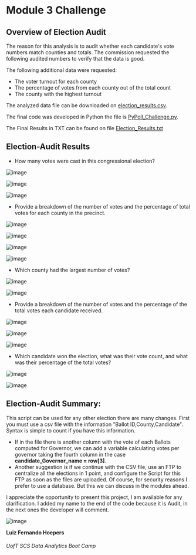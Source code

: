 # Module 3 Challenge

## Overview of Election Audit

The reason for this analysis is to audit whether each candidate's vote numbers match counties and totals. The commission requested the following audited numbers to verify that the data is good.

The following additional data were requested:

- The voter turnout for each county
- The percentage of votes from each county out of the total count
- The county with the highest turnout

The analyzed data file can be downloaded on [election_results.csv](https://github.com/lfhoepers/Election_Analysis/blob/f2ce6cf3ccbc58cc05cbebc5124cceb7d8e09046/Resources/election_results.csv).

The final code was developed in Python the file is [PyPoll_Challenge.py](https://github.com/lfhoepers/Election_Analysis/blob/f2ce6cf3ccbc58cc05cbebc5124cceb7d8e09046/PyPoll_Challenge.py).

The Final Results in TXT can be found on file [Election_Results.txt](https://github.com/lfhoepers/Election_Analysis/blob/f2ce6cf3ccbc58cc05cbebc5124cceb7d8e09046/Analysis/election_results.txt)


## Election-Audit Results

- How many votes were cast in this congressional election?

![image](https://user-images.githubusercontent.com/100812079/159141906-c0a1f602-1ed8-4e48-86f1-4bc5116dc180.png)

![image](https://user-images.githubusercontent.com/100812079/159142044-50f768ba-fde7-4156-9024-90ebd1d78ad6.png)

![image](https://user-images.githubusercontent.com/100812079/159142042-f1999546-795d-4a61-8333-ee4121d91c9d.png)

- Provide a breakdown of the number of votes and the percentage of total votes for each county in the precinct.

![image](https://user-images.githubusercontent.com/100812079/159141928-372dbfc0-8914-4dcf-b2b9-2cfa5cf23543.png)

![image](https://user-images.githubusercontent.com/100812079/159142065-a9d5e458-90b6-4a10-8d40-1021d0172076.png)

![image](https://user-images.githubusercontent.com/100812079/159142072-fa50d163-4a30-4588-8ac1-56d7d78b94c9.png)

![image](https://user-images.githubusercontent.com/100812079/159142088-03e69624-b64e-421f-adc4-46c971f957a7.png)

- Which county had the largest number of votes?

![image](https://user-images.githubusercontent.com/100812079/159141942-2886006e-4e64-4b69-9f80-92982ec7b0b7.png)

![image](https://user-images.githubusercontent.com/100812079/159142106-964c44ec-0f53-4b7c-be54-24f84a72b3c2.png)

- Provide a breakdown of the number of votes and the percentage of the total votes each candidate received.

![image](https://user-images.githubusercontent.com/100812079/159141952-c98a0537-2e18-4bc4-86fe-c1a6a25d8fc0.png)

![image](https://user-images.githubusercontent.com/100812079/159142125-58c1b112-b43b-41c1-b7d0-12f0eb42ae92.png)

![image](https://user-images.githubusercontent.com/100812079/159142135-41cf3bbe-87c5-4dfe-b1ae-52f36981b352.png)

- Which candidate won the election, what was their vote count, and what was their percentage of the total votes?

![image](https://user-images.githubusercontent.com/100812079/159141960-e2f550cf-eea2-4917-9167-bb5e9da84fbe.png)

![image](https://user-images.githubusercontent.com/100812079/159142146-9d182bd8-d9aa-4a7a-ba80-bab8490f09f9.png)

## Election-Audit Summary:

This script can be used for any other election there are many changes. First you must use a csv file with the information "Ballot ID,County,Candidate". Syntax is simple to count if you have this information.

- If in the file there is another column with the vote of each Ballots computed for Governor, we can add a variable calculating votes per governor taking the fourth column in the case **candidate_Governor_name = row[3]**.
- Another suggestion is if we continue with the CSV file, use an FTP to centralize all the elections in 1 point, and configure the Script for this FTP as soon as the files are uploaded. Of course, for security reasons I prefer to use a database. But this we can discuss in the modules ahead.

I appreciate the opportunity to present this project, I am available for any clarification.
I added my name to the end of the code because it is Audit, in the next ones the developer will comment.

![image](https://user-images.githubusercontent.com/100812079/159142551-b4cdcf13-d5b1-484f-9bfe-61568660c240.png)

**Luiz Fernando Hoepers**  
###### UofT SCS Data Analytics Boot Camp
